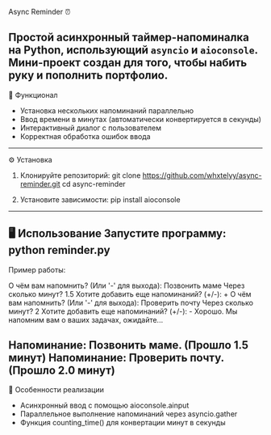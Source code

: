 Async Reminder ⏰

Простой асинхронный таймер-напоминалка на Python, использующий `asyncio` и `aioconsole`. Мини-проект создан для того,
чтобы набить руку и пополнить портфолио.
--------------------------------------------------------------
🚀 Функционал
- Установка нескольких напоминаний параллельно
- Ввод времени в минутах (автоматически конвертируется в секунды)
- Интерактивный диалог с пользователем
- Корректная обработка ошибок ввода
--------------------------------------------------------------
⚙️ Установка
1. Клонируйте репозиторий:
   git clone https://github.com/whxtelyy/async-reminder.git
   cd async-reminder

2. Установите зависимости:
    pip install aioconsole
--------------------------------------------------------------
🖥️ Использование
Запустите программу:
    python reminder.py
--------------------------------------------------------------
Пример работы:

О чём вам напомнить? (Или '-' для выхода): Позвонить маме
Через сколько минут? 1.5
Хотите добавить еще напоминаний? (+/-): +
О чём вам напомнить? (Или '-' для выхода): Проверить почту
Через сколько минут? 2
Хотите добавить еще напоминаний? (+/-): -
Хорошо. Мы напомним вам о ваших задачах, ожидайте...

Напоминание: Позвонить маме. (Прошло 1.5 минут)
Напоминание: Проверить почту. (Прошло 2.0 минут)
--------------------------------------------------------------
📝 Особенности реализации
- Асинхронный ввод с помощью aioconsole.ainput
- Параллельное выполнение напоминаний через asyncio.gather
- Функция counting_time() для конвертации минут в секунды